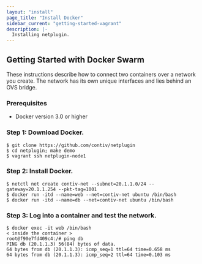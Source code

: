 ```yaml
---
layout: "install"
page_title: "Install Docker"
sidebar_current: "getting-started-vagrant"
description: |-
  Installing netplugin.
---
```


## Getting Started with Docker Swarm

These instructions describe how to connect two containers
over a network you create. The network has
its own unique interfaces and lies behind an OVS bridge.

### Prerequisites
- Docker version 3.0 or higher


### Step 1: Download Docker.

```
$ git clone https://github.com/contiv/netplugin
$ cd netplugin; make demo
$ vagrant ssh netplugin-node1
```

### Step 2: Install Docker.

```
$ netctl net create contiv-net --subnet=20.1.1.0/24 --gateway=20.1.1.254 --pkt-tag=1001
$ docker run -itd --name=web --net=contiv-net ubuntu /bin/bash
$ docker run -itd --name=db --net=contiv-net ubuntu /bin/bash
```

### Step 3: Log into a container and test the network.

```
$ docker exec -it web /bin/bash
< inside the container >
root@f90e7fd409c4:/# ping db
PING db (20.1.1.3) 56(84) bytes of data.
64 bytes from db (20.1.1.3): icmp_seq=1 ttl=64 time=0.658 ms
64 bytes from db (20.1.1.3): icmp_seq=2 ttl=64 time=0.103 ms
```
